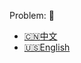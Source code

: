 Problem: :link: 
- [:cn:中文](https://leetcode-cn.com/problems/add-two-numbers-ii)
- [:us:English](https://leetcode.com/problems/add-two-numbers-ii)